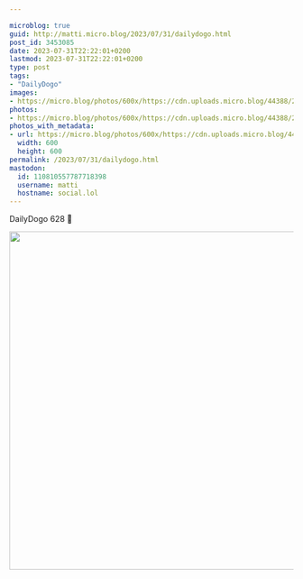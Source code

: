 ```yaml
---

microblog: true
guid: http://matti.micro.blog/2023/07/31/dailydogo.html
post_id: 3453085
date: 2023-07-31T22:22:01+0200
lastmod: 2023-07-31T22:22:01+0200
type: post
tags:
- "DailyDogo"
images:
- https://micro.blog/photos/600x/https://cdn.uploads.micro.blog/44388/2023/a0572e8232a84b999eaaef0862a50adf.jpg
photos:
- https://micro.blog/photos/600x/https://cdn.uploads.micro.blog/44388/2023/a0572e8232a84b999eaaef0862a50adf.jpg
photos_with_metadata:
- url: https://micro.blog/photos/600x/https://cdn.uploads.micro.blog/44388/2023/a0572e8232a84b999eaaef0862a50adf.jpg
  width: 600
  height: 600
permalink: /2023/07/31/dailydogo.html
mastodon:
  id: 110810557787718398
  username: matti
  hostname: social.lol
---
```

DailyDogo 628 🐶

<img src="/media/uploads/2023/a0572e8232a84b999eaaef0862a50adf.jpg" width="600" height="600" alt="" />
